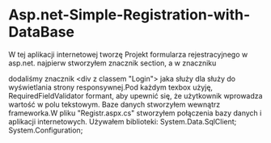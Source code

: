 # Asp.net-Simple-Registration-with-DataBase

W tej aplikacji internetowej tworzę Projekt formularza rejestracyjnego w asp.net. najpierw stworzyłem znacznik section, a w znaczniku <section> dodaliśmy znacznik <div z classem "Login">  jaka służy dla służy do wyświetlania strony responsywnej.Pod każdym texbox użyję, RequiredFieldValidator formant, aby upewnić się, że użytkownik wprowadza wartość w polu tekstowym. Baze danych stworzyłem wewnątrz frameworka.W pliku "Registr.aspx.cs" stworzyłem  połączenia bazy danych i aplikacji internetowych.
Używałem biblioteki:
  System.Data.SqlClient;
  System.Configuration;
